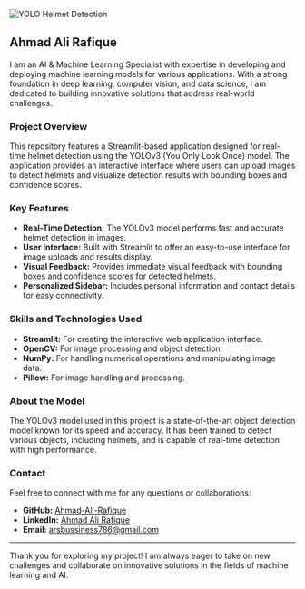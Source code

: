![YOLO Helmet Detection](https://path-to-your-image.png)  <!-- Replace with a relevant image link -->

## Ahmad Ali Rafique

I am an AI & Machine Learning Specialist with expertise in developing and deploying machine learning models for various applications. With a strong foundation in deep learning, computer vision, and data science, I am dedicated to building innovative solutions that address real-world challenges.

### Project Overview

This repository features a Streamlit-based application designed for real-time helmet detection using the YOLOv3 (You Only Look Once) model. The application provides an interactive interface where users can upload images to detect helmets and visualize detection results with bounding boxes and confidence scores.

### Key Features

- **Real-Time Detection:** The YOLOv3 model performs fast and accurate helmet detection in images.
- **User Interface:** Built with Streamlit to offer an easy-to-use interface for image uploads and results display.
- **Visual Feedback:** Provides immediate visual feedback with bounding boxes and confidence scores for detected helmets.
- **Personalized Sidebar:** Includes personal information and contact details for easy connectivity.

### Skills and Technologies Used

- **Streamlit:** For creating the interactive web application interface.
- **OpenCV:** For image processing and object detection.
- **NumPy:** For handling numerical operations and manipulating image data.
- **Pillow:** For image handling and processing.

### About the Model

The YOLOv3 model used in this project is a state-of-the-art object detection model known for its speed and accuracy. It has been trained to detect various objects, including helmets, and is capable of real-time detection with high performance.

### Contact

Feel free to connect with me for any questions or collaborations:
- **GitHub:** [Ahmad-Ali-Rafique](https://github.com/Ahmad-Ali-Rafique)
- **LinkedIn:** [Ahmad Ali Rafique](https://www.linkedin.com/in/ahmad-ali-rafique/)
- **Email:** [arsbussiness786@gmail.com](mailto:arsbussiness786@gmail.com)

---

Thank you for exploring my project! I am always eager to take on new challenges and collaborate on innovative solutions in the fields of machine learning and AI.
